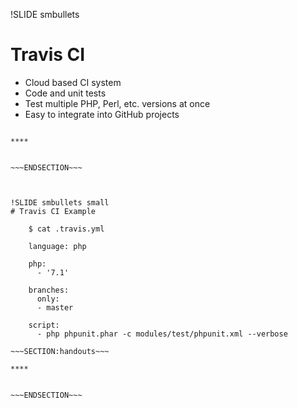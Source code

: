 !SLIDE smbullets
# Travis CI

* Cloud based CI system
* Code and unit tests
* Test multiple PHP, Perl, etc. versions at once
* Easy to integrate into GitHub projects

~~~SECTION:handouts~~~

****


~~~ENDSECTION~~~



!SLIDE smbullets small
# Travis CI Example

    $ cat .travis.yml

    language: php

    php:
      - '7.1'

    branches:
      only:
      - master

    script:
      - php phpunit.phar -c modules/test/phpunit.xml --verbose

~~~SECTION:handouts~~~

****


~~~ENDSECTION~~~

